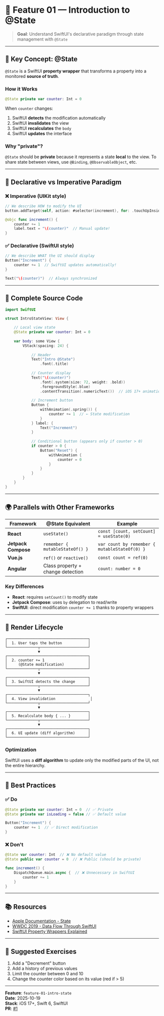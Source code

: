 # 📘 Feature 01 — Introduction to @State

> **Goal**: Understand SwiftUI's declarative paradigm through state management with `@State`

---

## 🎯 Key Concept: @State

`@State` is a SwiftUI **property wrapper** that transforms a property into a monitored **source of truth**.

### How it Works

```swift
@State private var counter: Int = 0
```

When `counter` changes:
1. SwiftUI **detects** the modification automatically
2. SwiftUI **invalidates** the view
3. SwiftUI **recalculates** the `body`
4. SwiftUI **updates** the interface

### Why "private"?

`@State` should be **private** because it represents a state **local** to the view. To share state between views, use `@Binding`, `@ObservableObject`, etc.

---

## 🔄 Declarative vs Imperative Paradigm

### ❌ Imperative (UIKit style)

```swift
// We describe HOW to modify the UI
button.addTarget(self, action: #selector(increment), for: .touchUpInside)

@objc func increment() {
    counter += 1
    label.text = "\(counter)"  // Manual update!
}
```

### ✅ Declarative (SwiftUI style)

```swift
// We describe WHAT the UI should display
Button("Increment") {
    counter += 1  // SwiftUI updates automatically!
}

Text("\(counter)")  // Always synchronized
```

---

## 🧩 Complete Source Code

```swift
import SwiftUI

struct IntroStateView: View {
    
    // Local view state
    @State private var counter: Int = 0
    
    var body: some View {
        VStack(spacing: 24) {
            
            // Header
            Text("Intro @State")
                .font(.title)
            
            // Counter display
            Text("\(counter)")
                .font(.system(size: 72, weight: .bold))
                .foregroundStyle(.blue)
                .contentTransition(.numericText())  // iOS 17+ animation
            
            // Increment button
            Button {
                withAnimation(.spring()) {
                    counter += 1  // ← State modification
                }
            } label: {
                Text("Increment")
            }
            
            // Conditional button (appears only if counter > 0)
            if counter > 0 {
                Button("Reset") {
                    withAnimation {
                        counter = 0
                    }
                }
            }
        }
    }
}
```

---

## 🌍 Parallels with Other Frameworks

| Framework | @State Equivalent | Example |
|-----------|------------------|---------|
| **React** | `useState()` | `const [count, setCount] = useState(0)` |
| **Jetpack Compose** | `remember { mutableStateOf() }` | `var count by remember { mutableStateOf(0) }` |
| **Vue.js** | `ref()` or `reactive()` | `const count = ref(0)` |
| **Angular** | Class property + change detection | `count: number = 0` |

### Key Differences

- **React**: requires `setCount()` to modify state
- **Jetpack Compose**: uses `by` delegation to read/write
- **SwiftUI**: direct modification `counter += 1` thanks to property wrappers

---

## 🔄 Render Lifecycle

```
┌─────────────────────────────────────┐
│  1. User taps the button            │
└──────────────┬──────────────────────┘
               ▼
┌─────────────────────────────────────┐
│  2. counter += 1                    │
│     (@State modification)           │
└──────────────┬──────────────────────┘
               ▼
┌─────────────────────────────────────┐
│  3. SwiftUI detects the change      │
└──────────────┬──────────────────────┘
               ▼
┌─────────────────────────────────────┐
│  4. View invalidation                │
└──────────────┬──────────────────────┘
               ▼
┌─────────────────────────────────────┐
│  5. Recalculate body { ... }        │
└──────────────┬──────────────────────┘
               ▼
┌─────────────────────────────────────┐
│  6. UI update (diff algorithm)      │
└─────────────────────────────────────┘
```

### Optimization

SwiftUI uses a **diff algorithm** to update only the modified parts of the UI, not the entire hierarchy.

---

## 🎨 Best Practices

### ✅ Do

```swift
@State private var counter: Int = 0  // ✅ Private
@State private var isLoading = false // ✅ Default value

Button("Increment") {
    counter += 1  // ✅ Direct modification
}
```

### ❌ Don't

```swift
@State var counter: Int  // ❌ No default value
@State public var counter = 0  // ❌ Public (should be private)

func increment() {
    DispatchQueue.main.async {  // ❌ Unnecessary in SwiftUI
        counter += 1
    }
}
```

---

## 📚 Resources

- [Apple Documentation - State](https://developer.apple.com/documentation/swiftui/state)
- [WWDC 2019 - Data Flow Through SwiftUI](https://developer.apple.com/videos/play/wwdc2019/226/)
- [SwiftUI Property Wrappers Explained](https://www.hackingwithswift.com/quick-start/swiftui/all-swiftui-property-wrappers-explained-and-compared)

---

## 🧪 Suggested Exercises

1. Add a "Decrement" button
2. Add a history of previous values
3. Limit the counter between 0 and 10
4. Change the counter color based on its value (red if > 5)

---

**Feature**: `feature-01-intro-state`  
**Date**: 2025-10-19  
**Stack**: iOS 17+, Swift 6, SwiftUI  
**PR**: [#1](https://github.com/sofienesalah8/MoodBoard/pull/1)

